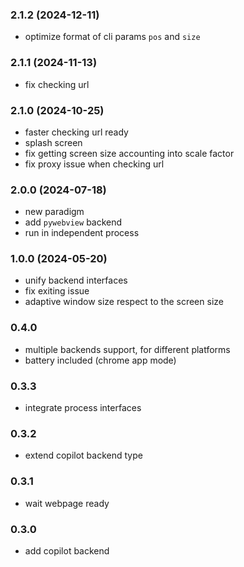 
### 2.1.2 (2024-12-11)

- optimize format of cli params `pos` and `size`

### 2.1.1 (2024-11-13)

- fix checking url

### 2.1.0 (2024-10-25)

- faster checking url ready
- splash screen
- fix getting screen size accounting into scale factor
- fix proxy issue when checking url

### 2.0.0 (2024-07-18)

- new paradigm
- add `pywebview` backend
- run in independent process

### 1.0.0 (2024-05-20)

- unify backend interfaces
- fix exiting issue
- adaptive window size respect to the screen size

### 0.4.0

- multiple backends support, for different platforms
- battery included (chrome app mode)

### 0.3.3

- integrate process interfaces

### 0.3.2

- extend copilot backend type

### 0.3.1

- wait webpage ready

### 0.3.0

- add copilot backend
